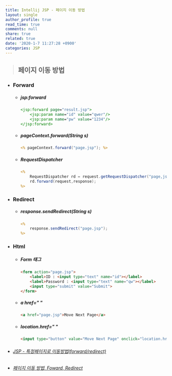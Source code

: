 ```yaml
---
title: Intellij JSP - 페이지 이동 방법
layout: single
author_profile: true
read_time: true
comments: null
share: true
related: true
date: '2020-1-7 11:27:28 +0900'
categories: JSP
---
```


> ## 페이지 이동 방법



* ### Forward
	* ##### jsp:forward
		```jsp
		<jsp:forward page="result.jsp">
			<jsp:param name="id" value="qwer"/>
			<jsp:param name="pw" value="1234"/>
		</jsp:forward>
		```
			
	* ##### pageContext.forward(String s)
		```jsp
		<% pageContext.forward("page.jsp"); %>
		```

	* ##### RequestDispatcher
		```jsp
		<%
			RequestDispatcher rd = request.getRequestDispatcher("page,jsp");
			rd.forward(request,response);
		%>
		```
		
		
* ### Redirect
	* ##### response.sendRedirect(String s)
		```jsp
		<%
			response.sendRedirect("page.jsp");
		%>
		```

* ### Html
	* ##### Form 태그
		```html
		<form action="page.jsp">
			<label>ID : <input type="text" name="id"></label>
			<label>Password : <input type="text" name="qw"></label>
			<input type="submit" value="Submit">
		</form>
		```
			
	* ##### a href=" "
		```html
		<a href="page.jsp">Move Next Page</a>
		```
	* ##### location.href=" "
		```html
		<input type="button" value="Move Next Page" onclick="location.href='page.jsp'">
		```
	
	


* ###### [JSP - 특정페이지로 이동방법(forward/redirect)]
* ###### [페이지 이동 방법, Foward, Redirect]


[JSP - 특정페이지로 이동방법(forward/redirect)]: https://installed.tistory.com/entry/8-JSP-%ED%8A%B9%EC%A0%95%ED%8E%98%EC%9D%B4%EC%A7%80%EB%A1%9C-%EC%9D%B4%EB%8F%99%EB%B0%A9%EB%B2%95
[페이지 이동 방법, Foward, Redirect]: https://m.blog.naver.com/PostView.nhn?blogId=tkddlf4209&logNo=220539737196&proxyReferer=https%3A%2F%2Fwww.google.com%2F